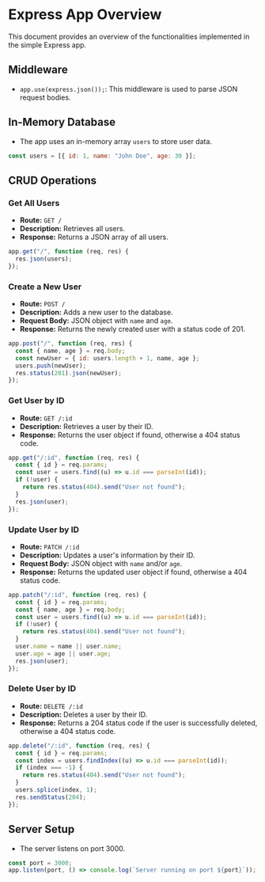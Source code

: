 # Express App Overview

This document provides an overview of the functionalities implemented in the simple Express app.

## Middleware

- `app.use(express.json());`: This middleware is used to parse JSON request bodies.

## In-Memory Database

- The app uses an in-memory array `users` to store user data.

```javascript
const users = [{ id: 1, name: "John Doe", age: 30 }];
```

## CRUD Operations

### Get All Users

- **Route:** `GET /`
- **Description:** Retrieves all users.
- **Response:** Returns a JSON array of all users.

```javascript
app.get("/", function (req, res) {
  res.json(users);
});
```

### Create a New User

- **Route:** `POST /`
- **Description:** Adds a new user to the database.
- **Request Body:** JSON object with `name` and `age`.
- **Response:** Returns the newly created user with a status code of 201.

```javascript
app.post("/", function (req, res) {
  const { name, age } = req.body;
  const newUser = { id: users.length + 1, name, age };
  users.push(newUser);
  res.status(201).json(newUser);
});
```

### Get User by ID

- **Route:** `GET /:id`
- **Description:** Retrieves a user by their ID.
- **Response:** Returns the user object if found, otherwise a 404 status code.

```javascript
app.get("/:id", function (req, res) {
  const { id } = req.params;
  const user = users.find((u) => u.id === parseInt(id));
  if (!user) {
    return res.status(404).send("User not found");
  }
  res.json(user);
});
```

### Update User by ID

- **Route:** `PATCH /:id`
- **Description:** Updates a user's information by their ID.
- **Request Body:** JSON object with `name` and/or `age`.
- **Response:** Returns the updated user object if found, otherwise a 404 status code.

```javascript
app.patch("/:id", function (req, res) {
  const { id } = req.params;
  const { name, age } = req.body;
  const user = users.find((u) => u.id === parseInt(id));
  if (!user) {
    return res.status(404).send("User not found");
  }
  user.name = name || user.name;
  user.age = age || user.age;
  res.json(user);
});
```

### Delete User by ID

- **Route:** `DELETE /:id`
- **Description:** Deletes a user by their ID.
- **Response:** Returns a 204 status code if the user is successfully deleted, otherwise a 404 status code.

```javascript
app.delete("/:id", function (req, res) {
  const { id } = req.params;
  const index = users.findIndex((u) => u.id === parseInt(id));
  if (index === -1) {
    return res.status(404).send("User not found");
  }
  users.splice(index, 1);
  res.sendStatus(204);
});
```

## Server Setup

- The server listens on port 3000.

```javascript
const port = 3000;
app.listen(port, () => console.log(`Server running on port ${port}`));
```

